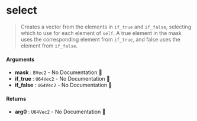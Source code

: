 # select

>  Creates a vector from the elements in `if_true` and `if_false`, selecting which to use
>  for each element of `self`.
>  A true element in the mask uses the corresponding element from `if_true`, and false
>  uses the element from `if_false`.

#### Arguments

- **mask** : `BVec2` \- No Documentation 🚧
- **if\_true** : `U64Vec2` \- No Documentation 🚧
- **if\_false** : `U64Vec2` \- No Documentation 🚧

#### Returns

- **arg0** : `U64Vec2` \- No Documentation 🚧